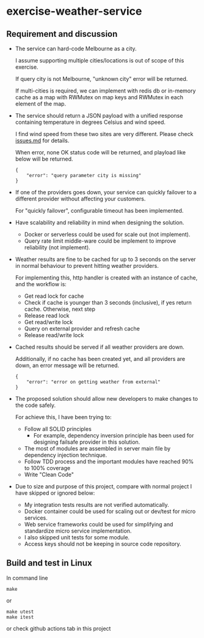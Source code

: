 # exercise-weather-service

## Requirement and discussion

* The service can hard-code Melbourne as a city.

    I assume supporting multiple cities/locations is out of scope of this exercise. 

    If query city is not Melbourne, "unknown city" error will be returned.

    If multi-cities is required, we can implement with redis db or in-memory cache as a map with RWMutex on map keys and RWMutex in each element of the map.

* The service should return a JSON payload with a unified response containing temperature in degrees Celsius and wind speed.

    I find wind speed from these two sites are very different. Please check [issues.md](issues.md) for details.

    When error, none OK status code will be returned, and playload like below will be returned.
    ```
    {
    	"error": "query parameter city is missing"
    }

    ```

* If one of the providers goes down, your service can quickly failover to a different provider without affecting your customers.

    For "quickly failover", configurable timeout has been implemented.

* Have scalability and reliability in mind when designing the solution.
    - Docker or serverless could be used for scale out (not implement).
    - Query rate limit middle-ware could be implement to improve reliability (not implement).

* Weather results are fine to be cached for up to 3 seconds on the server in normal behaviour to prevent hitting weather providers.

    For implementing this, http handler is created with an instance of cache, and the workflow is:

    - Get read lock for cache
    - Check if cache is younger than 3 seconds (inclusive), if yes return cache. Otherwise, next step
    - Release read lock
    - Get read/write lock
    - Query on external provider and refresh cache
    - Release read/write lock

* Cached results should be served if all weather providers are down.

    Additionally, if no cache has been created yet, and all providers are down, an error message will be returned.
    ```
    {
	    "error": "error on getting weather from external"
    }
    ```

* The proposed solution should allow new developers to make changes to the code safely.

    For achieve this, I have been trying to:
    
    - Follow all SOLID principles
        - For example, dependency inversion principle has been used for designing failsafe provider in this solution.
    - The most of modules are assembled in server main file by dependency injection technique.
    - Follow TDD process and the important modules have reached 90% to 100% coverage
    - Write "Clean Code" 

* Due to size and purpose of this project, compare with normal project I have skipped or ignored below:
    - My integration tests results are not verified automatically.
    - Docker container could be used for scaling out or dev/test for micro services.
    - Web service frameworks could be used for simplifying and standardize micro service implementation.
    - I also skipped unit tests for some module.
    - Access keys should not be keeping in source code repository.

## Build and test in Linux

In command line
```
make
```
or 
```
make utest
make itest
```
or check github actions tab in this project
